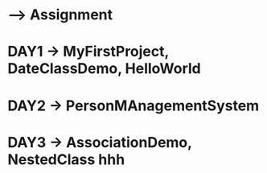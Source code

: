 # --> Assignment
# DAY1 -> MyFirstProject, DateClassDemo, HelloWorld
# DAY2 -> PersonMAnagementSystem
# DAY3 -> AssociationDemo, NestedClass hhh
